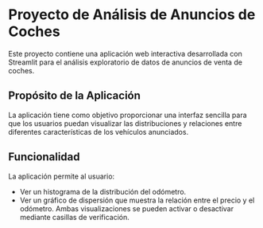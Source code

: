 # Proyecto de Análisis de Anuncios de Coches

Este proyecto contiene una aplicación web interactiva desarrollada con Streamlit para el análisis exploratorio de datos de anuncios de venta de coches.

## Propósito de la Aplicación

La aplicación tiene como objetivo proporcionar una interfaz sencilla para que los usuarios puedan visualizar las distribuciones y relaciones entre diferentes características de los vehículos anunciados.

## Funcionalidad

La aplicación permite al usuario:
- Ver un histograma de la distribución del odómetro.
- Ver un gráfico de dispersión que muestra la relación entre el precio y el odómetro.
Ambas visualizaciones se pueden activar o desactivar mediante casillas de verificación.